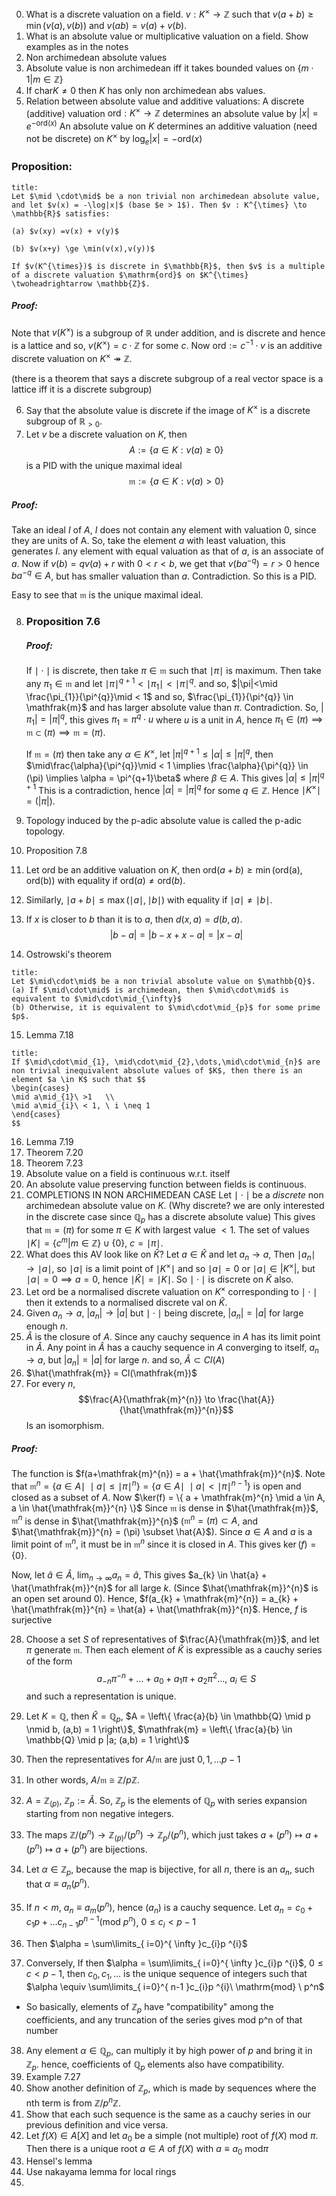 0. What is a discrete valuation on a field.  $v : K^{\times} \to \mathbb{Z}$ such that $v(a+b) \ge \min(v(a),v(b))$ and $v(ab) = v(a)+v(b)$.
1. What is an absolute value or multiplicative valuation on a field.
   Show examples as in the notes
2. Non archimedean absolute values
3. Absolute value is non archimedean iff it takes bounded values on $\{m \cdot 1 | m \in \mathbb{Z} \}$
4. If $\mathrm{char} K \neq 0$ then $K$ has only non archimedean abs values.
5. Relation between absolute value and additive valuations:
   A discrete (additive) valuation $\mathrm{ord} : K^{\times} \to \mathbb{Z}$  determines an absolute value by $|x| = e^{-\mathrm{ord}(x)}$
   An absolute value on $K$ determines an additive valuation (need not be discrete) on $K^{\times}$ by $\log_{e}|x| = -\mathrm{ord}(x)$

### Proposition:
```ad-note
title:
Let $\mid \cdot\mid$ be a non trivial non archimedean absolute value, and let $v(x) = -\log|x|$ (base $e > 1$). Then $v : K^{\times} \to \mathbb{R}$ satisfies:

(a) $v(xy) =v(x) + v(y)$

(b) $v(x+y) \ge \min(v(x),v(y))$

If $v(K^{\times})$ is discrete in $\mathbb{R}$, then $v$ is a multiple of a discrete valuation $\mathrm{ord}$ on $K^{\times} \twoheadrightarrow \mathbb{Z}$.
```

##### Proof:
Note that $v(K^{\times})$ is a subgroup of $\mathbb{R}$ under addition, and is discrete and hence is a lattice and so, $v(K^{\times}) = c \cdot \mathbb{Z}$ for some $c$. Now $\mathrm{ord} := c^{-1} \cdot v$ is an additive discrete valuation on $K^{\times} \twoheadrightarrow \mathbb{Z}$.

(there is a theorem that says a discrete subgroup of a real vector space is a lattice iff it is a discrete subgroup)

6. Say that the absolute value is discrete if the image of $K^{\times}$ is a discrete subgroup of $\mathbb{R}_{>0}$.
7. Let $v$ be a discrete valuation on $K$, then $$
A := \{ a \in K : v(a) \geq 0 \}
$$
is a PID with the unique maximal ideal $$
\mathfrak{m} := \{ a \in K : v(a) > 0 \}
$$
##### Proof:
Take an ideal $I$ of $A$, $I$ does not contain any element with valuation 0, since they are units of A. So, take the element $a$ with least valuation, this generates $I$. any element with equal valuation as that of $a$, is an associate of $a$. Now if $v(b) = qv(a) + r$ with $0<r<b$, we get that $v(b a^{-q}) = r > 0$ hence $ba ^{-q} \in A$, but has smaller valuation than $a$. Contradiction.
So this is a PID.

Easy to see that $\mathfrak{m}$ is the unique maximal ideal.

8. 
   ### Proposition 7.6
   ##### Proof:
   If $\mid\cdot\mid$ is discrete, then take $\pi \in \mathfrak{m}$ such that $\mid \pi\mid$ is maximum. Then take any $\pi_{1} \in \mathfrak{m}$ and let $\mid \pi\mid^{q+1} < \mid \pi_{1}\mid < \mid \pi\mid^{q}$.
   and so, $|\pi|<\mid \frac{\pi_{1}}{\pi^{q}}\mid < 1$ and so, $\frac{\pi_{1}}{\pi^{q}} \in \mathfrak{m}$ and has larger absolute value than $\pi$. Contradiction. So, $|\pi_{1}| = |\pi|^{q}$, this gives $\pi_{1} = \pi^{q} \cdot u$ where $u$ is a unit in $A$, hence $\pi_{1} \in (\pi) \implies \mathfrak{m} \subset (\pi) \implies \mathfrak{m} = (\pi)$.
   
   If $\mathfrak{m} = (\pi)$ then take any $\alpha \in K^{\times}$, let $|\pi|^{q+1} \leq |\alpha| \leq |\pi|^{q}$, then $\mid\frac{\alpha}{\pi^{q}}\mid < 1 \implies \frac{\alpha}{\pi^{q}} \in (\pi) \implies \alpha = \pi^{q+1}\beta$ where $\beta \in A$. This gives $|\alpha| \leq |\pi|^{q+1}$ This is a contradiction, hence $|\alpha| = |\pi|^{q}$ for some $q \in \mathbb{Z}$. Hence $\mid K^{\times}\mid =(|\pi|)$.

9. Topology induced by the p-adic absolute value is called the p-adic topology.
10. Proposition 7.8
11. Let $\mathrm{ord}$ be an additive valuation on $K$, then $\mathrm{ord}(a+b) \ge\min(\mathrm{ord(a)},\mathrm{ord(b)})$ with equality if $\mathrm{ord}(a) \neq \mathrm{ord}(b)$.
12. Similarly, $\mid a+b\mid \le \max(\mid a\mid,\mid b\mid)$ with equality if $\mid a\mid \neq \mid b\mid$.
13. If $x$ is closer to $b$ than it is to $a$, then $d(x,a) = d(b,a)$.$$
|b-a| = |b-x+x-a| = |x-a|
$$
14. Ostrowski's theorem
```ad-note
title:
Let $\mid\cdot\mid$ be a non trivial absolute value on $\mathbb{Q}$.
(a) If $\mid\cdot\mid$ is archimedean, then $\mid\cdot\mid$ is equivalent to $\mid\cdot\mid_{\infty}$
(b) Otherwise, it is equivalent to $\mid\cdot\mid_{p}$ for some prime $p$.
```
15. Lemma 7.18
```ad-note
title:
If $\mid\cdot\mid_{1}, \mid\cdot\mid_{2},\dots,\mid\cdot\mid_{n}$ are non trivial inequivalent absolute values of $K$, then there is an element $a \in K$ such that $$
\begin{cases}
\mid a\mid_{1}\ >1   \\
\mid a\mid_{i}\ < 1, \ i \neq 1 
\end{cases}
$$
```

16. Lemma 7.19
17. Theorem 7.20
18. Theorem 7.23
19. Absolute value on a field is continuous w.r.t. itself
20. An absolute value preserving function between fields is continuous.
21. COMPLETIONS IN NON ARCHIMEDEAN CASE
	Let $\mid \cdot \mid$ be a _discrete_ non archimedean absolute value on $K$. (Why discrete? we are only interested in the discrete case since $\mathbb{Q}_{p}$ has a discrete absolute value)
	This gives that $\mathfrak{m} = (\pi)$ for some $\pi \in K$ with largest value $<1$.
	The set of values $\mid K\mid = \{ c ^{m} | m \in \mathbb{Z}\} \cup \{ 0 \}$, $c = \mid \pi\mid$.
22. What does this AV look like on $\widehat{K}$? 
	Let $a \in \widehat{K}$ and let $a_{n} \to a$, Then $\mid a_{n}\mid \to \mid a\mid$, so $\mid a\mid$ is a limit point of $\mid K ^{\times}\mid$ and so $\mid a\mid = 0$ or $\mid a\mid \in |K ^{ \times}|$, but $\mid a\mid = 0 \implies a = 0$, hence $\mid \widehat{K} \mid = \mid K \mid$.
	So $\mid \cdot \mid$ is discrete on $\widehat{K}$ also.
23. Let $\mathrm{ord}$ be a normalised discrete valuation on $K ^{ \times}$ corresponding to $\mid \cdot\mid$ then it extends to a normalised discrete val on $\hat{K}$.
24. Given $a_{n} \to a$, $|a_{n}| \to |a|$ but $\mid \cdot \mid$ being discrete, $|a_{n}| = |a|$ for large enough $n$.
25. $\hat{A}$ is the closure of $A$. Since any cauchy sequence in $A$ has its limit point in $\hat{A}$. Any point in $\hat{A}$ has a cauchy sequence in $A$ converging to itself, $a_{n} \to a$, but $|a_{n}| = |a|$ for large $n$. and so, $\hat{A} \subset Cl(A)$
26. $\hat{\mathfrak{m}} = Cl(\mathfrak{m})$ 
27. For every $n$, $$\frac{A}{\mathfrak{m}^{n}} \to \frac{\hat{A}}{\hat{\mathfrak{m}}^{n}}$$
	Is an isomorphism.
##### Proof:
The function is $f(a+\mathfrak{m}^{n}) = a + \hat{\mathfrak{m}}^{n}$.
Note that $\mathfrak{m}^{n} = \{ a \in A \mid \ \mid a\mid \le \mid \pi\mid^{n} \} = \{ a \in A \mid \ \mid a\mid < \mid \pi\mid^{n-1} \}$ is open and closed as a subset of $A$. 
Now $\ker(f) = \{ a + \mathfrak{m}^{n} \mid a \in A, a \in \hat{\mathfrak{m}}^{n} \}$
Since $\mathfrak{m}$ is dense in $\hat{\mathfrak{m}}$, $\mathfrak{m}^{n}$ is dense in $\hat{\mathfrak{m}}^{n}$ ($\mathfrak{m}^{n} = (\pi) \subset A$, and $\hat{\mathfrak{m}}^{n} = (\pi) \subset \hat{A}$).
Since $a \in A$ and $a$ is a limit point of $\mathfrak{m}^{n}$, it must be in $\mathfrak{m}^{n}$ since it is closed in $A$.
This gives $\ker(f) = \{ 0 \}$.

Now, let $\hat{a} \in \hat{A}$, $\lim_{ n \to \infty }a_{n} = \hat{a}$,
This gives $a_{k} \in \hat{a} + \hat{\mathfrak{m}}^{n}$ for all large $k$. (Since $\hat{\mathfrak{m}}^{n}$ is an open set around 0).
Hence, $f(a_{k} + \mathfrak{m}^{n}) = a_{k} + \hat{\mathfrak{m}}^{n} = \hat{a} + \hat{\mathfrak{m}}^{n}$.
Hence, $f$ is surjective

28. Choose a set $S$ of representatives of $\frac{A}{\mathfrak{m}}$, and let $\pi$ generate $\mathfrak{m}$. Then each element of $\hat{K}$ is expressible as a cauchy series of the form $$
a_{-n}\pi^{-n} + \dots + a_{0} + a_{1}\pi + a_{2}\pi^{2}\dots, \ a_{i}\in S
$$
and such a representation is unique.

29. Let $K = \mathbb{Q}$, then $\hat{K} = \mathbb{Q}_{p}$, $A = \left\{  \frac{a}{b} \in \mathbb{Q} \mid p \nmid b, (a,b) = 1  \right\}$, $\mathfrak{m} = \left\{  \frac{a}{b} \in \mathbb{Q} \mid p |a; (a,b) = 1  \right\}$
30. Then the representatives for $A/\mathfrak{m}$ are just $0,1,\dots p-1$
31. In other words, $A / \mathfrak{m} \cong \mathbb{Z}/p\mathbb{Z}$.
32. $A = \mathbb{Z}_{(p)}$, $\mathbb{Z}_{p} := \hat{A}$. So, $\mathbb{Z}_{p}$ is the elements of $\mathbb{Q}_{p}$ with series expansion starting from non negative integers.
33. The maps $\mathbb{Z} /(p ^{n}) \to \mathbb{Z}_(p) /(p ^{n}) \to \mathbb{Z}_{p} /(p ^{n})$, which just takes $a + (p ^{n}) \mapsto a + (p ^{n}) \mapsto a + (p ^{n})$ are bijections.
34. Let $\alpha \in \mathbb{Z}_{p}$, because the map is bijective, for all $n$, there is an $a_{n}$, such that $\alpha \equiv a_{n} (p ^{n})$.
35. If $n < m$, $a_{n} \equiv a_{m} (p ^{n})$, hence $(a_{n})$ is a cauchy sequence. Let $a_{n} = c_{0} + c_{1}p + \dots c_{n-1}p ^{n-1} (\mathrm{mod} \ p^n)$, $0\le c_i<p-1$
36. Then $\alpha = \sum\limits_{ i=0}^{ \infty }c_{i}p ^{i}$
37. Conversely, If then $\alpha = \sum\limits_{ i=0}^{ \infty }c_{i}p ^{i}$, $0 \le c < p-1$, then $c_{0},c_{1},\dots$ is the unique sequence of integers such that 
    $\alpha \equiv \sum\limits_{ i=0}^{ n-1 }c_{i}p ^{i}\ \mathrm{mod} \ p^n$
- So basically, elements of $\mathbb{Z}_{p}$ have "compatibility" among the coefficients, and any truncation of the series gives mod p^n of that number
38. Any element $\alpha \in \mathbb{Q}_{p}$, can multiply it by high power of $p$ and bring it in $\mathbb{Z}_{p}$. hence, coefficients of $\mathbb{Q}_{p}$ elements also have compatibility.
39. Example 7.27
40. Show another definition of $\mathbb{Z}_{p}$, which is made by sequences where the nth term is from $\mathbb{Z}/p ^{n}\mathbb{Z}$.
41. Show that each such sequence is the same as a cauchy series in our previous definition and vice versa.
42. Let $f(X) \in A[X]$ and let $a_{0}$ be a simple (not multiple) root of $f(X)$ mod $\pi$. Then there is a unique root $a \in A$ of $f(X)$ with $a \equiv a_{0} \ \mathrm{mod} \pi$
43. Hensel's lemma
44. Use nakayama lemma for local rings
45. 